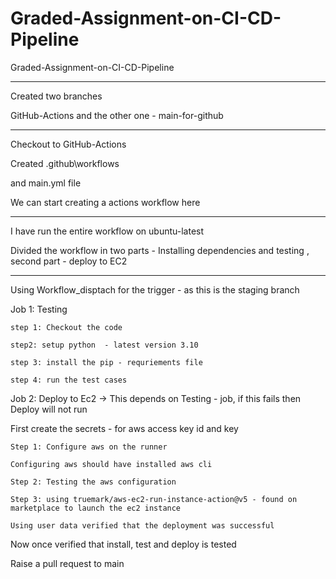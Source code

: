 # Graded-Assignment-on-CI-CD-Pipeline
Graded-Assignment-on-CI-CD-Pipeline

-----------------------------------------------

Created two branches

GitHub-Actions and the other one - main-for-github

--------------------

Checkout to GitHub-Actions

Created .github\workflows

and main.yml file

We can start creating a actions workflow here

-------------------

I have run the entire workflow on ubuntu-latest

Divided the workflow in two parts - Installing dependencies and testing , second part - deploy to EC2

------------------------

Using Workflow_disptach for the trigger - as this is the staging branch

Job 1: Testing
```
step 1: Checkout the code

step2: setup python  - latest version 3.10

step 3: install the pip - requriements file

step 4: run the test cases
```

Job 2: Deploy to Ec2 -> This depends on Testing - job, if this fails then Deploy will not run

First create the secrets - for aws access key id and key
```
Step 1: Configure aws on the runner

Configuring aws should have installed aws cli

Step 2: Testing the aws configuration

Step 3: using truemark/aws-ec2-run-instance-action@v5 - found on marketplace to launch the ec2 instance

Using user data verified that the deployment was successful
```

Now once verified that install, test and deploy is tested

Raise a pull request to main